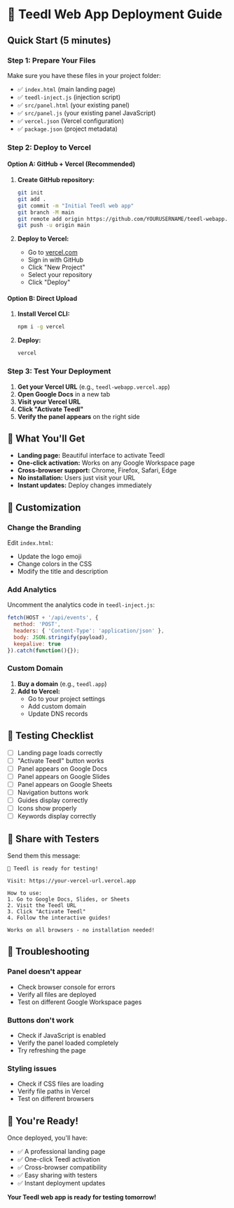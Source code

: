 # 🚀 Teedl Web App Deployment Guide

## Quick Start (5 minutes)

### Step 1: Prepare Your Files
Make sure you have these files in your project folder:
- ✅ `index.html` (main landing page)
- ✅ `teedl-inject.js` (injection script)
- ✅ `src/panel.html` (your existing panel)
- ✅ `src/panel.js` (your existing panel JavaScript)
- ✅ `vercel.json` (Vercel configuration)
- ✅ `package.json` (project metadata)

### Step 2: Deploy to Vercel

#### Option A: GitHub + Vercel (Recommended)
1. **Create GitHub repository:**
   ```bash
   git init
   git add .
   git commit -m "Initial Teedl web app"
   git branch -M main
   git remote add origin https://github.com/YOURUSERNAME/teedl-webapp.git
   git push -u origin main
   ```

2. **Deploy to Vercel:**
   - Go to [vercel.com](https://vercel.com)
   - Sign in with GitHub
   - Click "New Project"
   - Select your repository
   - Click "Deploy"

#### Option B: Direct Upload
1. **Install Vercel CLI:**
   ```bash
   npm i -g vercel
   ```

2. **Deploy:**
   ```bash
   vercel
   ```

### Step 3: Test Your Deployment

1. **Get your Vercel URL** (e.g., `teedl-webapp.vercel.app`)
2. **Open Google Docs** in a new tab
3. **Visit your Vercel URL**
4. **Click "Activate Teedl"**
5. **Verify the panel appears** on the right side

## 🎯 What You'll Get

- **Landing page:** Beautiful interface to activate Teedl
- **One-click activation:** Works on any Google Workspace page
- **Cross-browser support:** Chrome, Firefox, Safari, Edge
- **No installation:** Users just visit your URL
- **Instant updates:** Deploy changes immediately

## 🔧 Customization

### Change the Branding
Edit `index.html`:
- Update the logo emoji
- Change colors in the CSS
- Modify the title and description

### Add Analytics
Uncomment the analytics code in `teedl-inject.js`:
```javascript
fetch(HOST + '/api/events', { 
  method: 'POST', 
  headers: { 'Content-Type': 'application/json' }, 
  body: JSON.stringify(payload), 
  keepalive: true 
}).catch(function(){});
```

### Custom Domain
1. **Buy a domain** (e.g., `teedl.app`)
2. **Add to Vercel:**
   - Go to your project settings
   - Add custom domain
   - Update DNS records

## 🧪 Testing Checklist

- [ ] Landing page loads correctly
- [ ] "Activate Teedl" button works
- [ ] Panel appears on Google Docs
- [ ] Panel appears on Google Slides  
- [ ] Panel appears on Google Sheets
- [ ] Navigation buttons work
- [ ] Guides display correctly
- [ ] Icons show properly
- [ ] Keywords display correctly

## 📱 Share with Testers

Send them this message:
```
🚀 Teedl is ready for testing!

Visit: https://your-vercel-url.vercel.app

How to use:
1. Go to Google Docs, Slides, or Sheets
2. Visit the Teedl URL
3. Click "Activate Teedl"
4. Follow the interactive guides!

Works on all browsers - no installation needed!
```

## 🚨 Troubleshooting

### Panel doesn't appear
- Check browser console for errors
- Verify all files are deployed
- Test on different Google Workspace pages

### Buttons don't work
- Check if JavaScript is enabled
- Verify the panel loaded completely
- Try refreshing the page

### Styling issues
- Check if CSS files are loading
- Verify file paths in Vercel
- Test on different browsers

## 🎉 You're Ready!

Once deployed, you'll have:
- ✅ A professional landing page
- ✅ One-click Teedl activation
- ✅ Cross-browser compatibility
- ✅ Easy sharing with testers
- ✅ Instant deployment updates

**Your Teedl web app is ready for testing tomorrow!**
